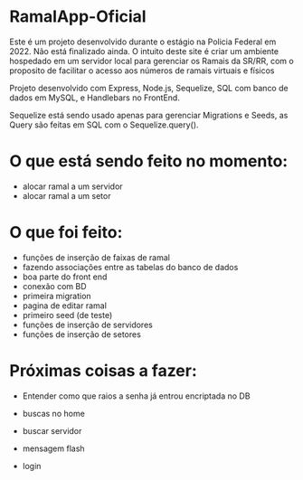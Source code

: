 # RamalApp-Oficial

Este é um projeto desenvolvido durante o estágio na Policia Federal em 2022. Não está finalizado ainda. 
O intuito deste site é criar um ambiente hospedado em um servidor local para gerenciar os Ramais da SR/RR, com o proposito de facilitar o acesso aos números de ramais virtuais e físicos

Projeto desenvolvido com Express, Node.js, Sequelize, SQL com banco de dados em MySQL, e Handlebars no FrontEnd.

Sequelize está sendo usado apenas para gerenciar Migrations e Seeds, as Query são feitas em SQL com o Sequelize.query().

# O que está sendo feito no momento:
- alocar ramal a um servidor
- alocar ramal a um setor

# O que foi feito:
- funções de inserção de faixas de ramal
- fazendo associações entre as tabelas do banco de dados
- boa parte do front end
- conexão com BD
- primeira migration
- pagina de editar ramal 
- primeiro seed (de teste)
- funções de inserção de servidores
- funções de inserção de setores

# Próximas coisas a fazer:
- Entender como que raios a senha já entrou encriptada no DB

- buscas no home
- buscar servidor
- mensagem flash
- login


